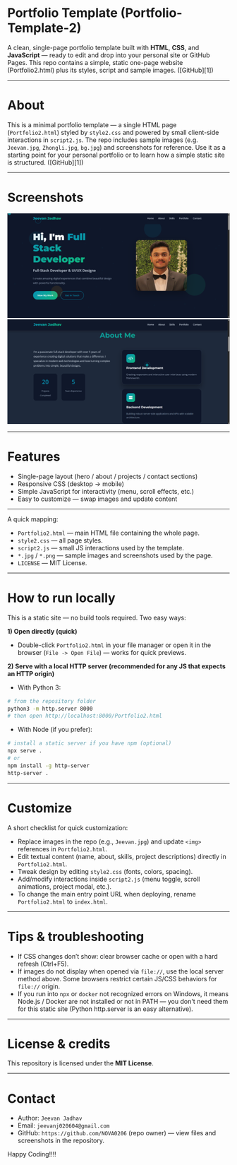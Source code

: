 # Portfolio Template (Portfolio-Template-2)

A clean, single-page portfolio template built with **HTML**, **CSS**, and **JavaScript** — ready to edit and drop into your personal site or GitHub Pages.
This repo contains a simple, static one-page website (Portfolio2.html) plus its styles, script and sample images. ([GitHub][1])

---

# About

This is a minimal portfolio template — a single HTML page (`Portfolio2.html`) styled by `style2.css` and powered by small client-side interactions in `script2.js`. The repo includes sample images (e.g. `Jeevan.jpg`, `Zhongli.jpg`, `bg.jpg`) and screenshots for reference. Use it as a starting point for your personal portfolio or to learn how a simple static site is structured. ([GitHub][1])

---

# Screenshots

![Portfolio Preview 1](./Portfolio2.1.png)
![Portfolio Preview 2](./Portfolio2.2.png)


---

# Features

* Single-page layout (hero / about / projects / contact sections)
* Responsive CSS (desktop → mobile)
* Simple JavaScript for interactivity (menu, scroll effects, etc.)
* Easy to customize — swap images and update content

---

A quick mapping:

* `Portfolio2.html` — main HTML file containing the whole page. 
* `style2.css` — all page styles.
* `script2.js` — small JS interactions used by the template.
* `*.jpg` / `*.png` — sample images and screenshots used by the page.
* `LICENSE` — MIT License.

---

# How to run locally

This is a static site — no build tools required. Two easy ways:

**1) Open directly (quick)**

* Double-click `Portfolio2.html` in your file manager or open it in the browser (`File -> Open File`) — works for quick previews.

**2) Serve with a local HTTP server (recommended for any JS that expects an HTTP origin)**

* With Python 3:

```bash
# from the repository folder
python3 -m http.server 8000
# then open http://localhost:8000/Portfolio2.html
```

* With Node (if you prefer):

```bash
# install a static server if you have npm (optional)
npx serve .
# or
npm install -g http-server
http-server .
```

---

# Customize

A short checklist for quick customization:

* Replace images in the repo (e.g., `Jeevan.jpg`) and update `<img>` references in `Portfolio2.html`.
* Edit textual content (name, about, skills, project descriptions) directly in `Portfolio2.html`.
* Tweak design by editing `style2.css` (fonts, colors, spacing).
* Add/modify interactions inside `script2.js` (menu toggle, scroll animations, project modal, etc.).
* To change the main entry point URL when deploying, rename `Portfolio2.html` to `index.html`.

---

# Tips & troubleshooting

* If CSS changes don’t show: clear browser cache or open with a hard refresh (Ctrl+F5).
* If images do not display when opened via `file://`, use the local server method above. Some browsers restrict certain JS/CSS behaviors for `file://` origin.
* If you run into `npx` or `docker` not recognized errors on Windows, it means Node.js / Docker are not installed or not in PATH — you don't need them for this static site (Python http.server is an easy alternative).

---

# License & credits

This repository is licensed under the **MIT License**.

---

# Contact

* Author: `Jeevan Jadhav`
* Email: `jeevanj020604@gmail.com`
* GitHub: `https://github.com/NOVA0206` (repo owner) — view files and screenshots in the repository. 

Happy Coding!!!!
